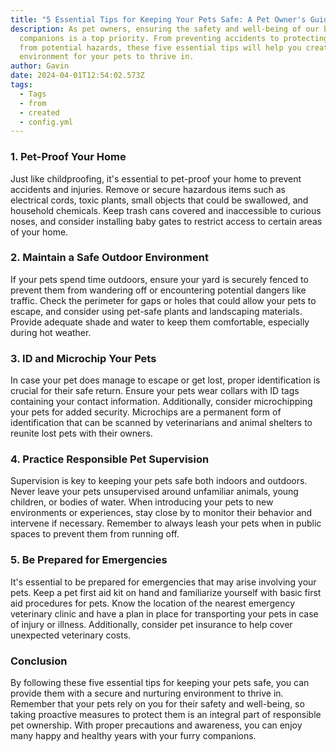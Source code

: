 ```yaml
---
title: "5 Essential Tips for Keeping Your Pets Safe: A Pet Owner's Guide"
description: As pet owners, ensuring the safety and well-being of our beloved
  companions is a top priority. From preventing accidents to protecting them
  from potential hazards, these five essential tips will help you create a safe
  environment for your pets to thrive in.
author: Gavin
date: 2024-04-01T12:54:02.573Z
tags:
  - Tags
  - from
  - created
  - config.yml
---
```

### 1. Pet-Proof Your Home


Just like childproofing, it's essential to pet-proof your home to prevent accidents and injuries. Remove or secure hazardous items such as electrical cords, toxic plants, small objects that could be swallowed, and household chemicals. Keep trash cans covered and inaccessible to curious noses, and consider installing baby gates to restrict access to certain areas of your home.

### 2. Maintain a Safe Outdoor Environment


If your pets spend time outdoors, ensure your yard is securely fenced to prevent them from wandering off or encountering potential dangers like traffic. Check the perimeter for gaps or holes that could allow your pets to escape, and consider using pet-safe plants and landscaping materials. Provide adequate shade and water to keep them comfortable, especially during hot weather.

### 3. ID and Microchip Your Pets


In case your pet does manage to escape or get lost, proper identification is crucial for their safe return. Ensure your pets wear collars with ID tags containing your contact information. Additionally, consider microchipping your pets for added security. Microchips are a permanent form of identification that can be scanned by veterinarians and animal shelters to reunite lost pets with their owners.

### 4. Practice Responsible Pet Supervision


Supervision is key to keeping your pets safe both indoors and outdoors. Never leave your pets unsupervised around unfamiliar animals, young children, or bodies of water. When introducing your pets to new environments or experiences, stay close by to monitor their behavior and intervene if necessary. Remember to always leash your pets when in public spaces to prevent them from running off.

### 5. Be Prepared for Emergencies


It's essential to be prepared for emergencies that may arise involving your pets. Keep a pet first aid kit on hand and familiarize yourself with basic first aid procedures for pets. Know the location of the nearest emergency veterinary clinic and have a plan in place for transporting your pets in case of injury or illness. Additionally, consider pet insurance to help cover unexpected veterinary costs.

### Conclusion


By following these five essential tips for keeping your pets safe, you can provide them with a secure and nurturing environment to thrive in. Remember that your pets rely on you for their safety and well-being, so taking proactive measures to protect them is an integral part of responsible pet ownership. With proper precautions and awareness, you can enjoy many happy and healthy years with your furry companions.